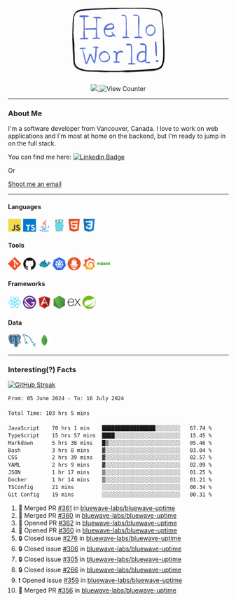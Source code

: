 <div align="center">
    <img src="./img/hello_world.webp" height="200px" width="">
    <div>
        <a href="https://www.linkedin.com/in/ajhollid">
            <img src="https://img.shields.io/badge/LinkedIn-blue"/>
        </a>
        <img src="https://komarev.com/ghpvc/?username=ajhollid&color=yellow" alt="View Counter">
    </div>
</div>

---

### About Me

I'm a software developer from Vancouver, Canada. I love to work on web applications and I'm most at home on the backend, but I'm ready to jump in on the full stack.

You can find me here: [![Linkedin Badge](https://img.shields.io/badge/-ajhollid-blue?style=flat&logo=Linkedin&logoColor=white)](https://www.linkedin.com/in/ajhollid)

Or

[Shoot me an email](mailto:ajhollid@gmail.com)

---

#### Languages

<div>
    <img src="./img/devicons/javascript-original.svg" width=30 height=30 alt="JavaScript">
    <img src="/img/devicons/typescript-original.svg" width=30 height=30 alt="TypeScript">
    <img src="./img/devicons/java-original.svg" width=30 height=30 alt="Java">
    <img src="./img/devicons/go-original.svg" width=30 height=30 alt="Golang">
    <img src="./img/devicons/html5-original.svg" width=30 height=30 alt="HTML 5">
    <img src="./img/devicons/css3-original.svg" width=30 height=30 alt="CSS 3">
</div>

#### Tools

<div>
    <img src="./img/devicons/git-original.svg" width=30 height=30 alt="Git">
    <img src="./img/devicons/github-original.svg" width=30 height=30 alt="Github">
    <img src="./img/devicons/docker-original.svg" width=30 
    height=30 alt="Docker">
    <img src="./img/devicons/kubernetes-original.svg" width=30 height=30 alt="K8">
    <img src="./img/devicons/prometheus-original.svg" width=30 height=30 alt="Prometheus">
    <img src="./img/devicons/grafana-original.svg" width=30 height=30 alt="Grafana">
    <img src="./img/devicons/nginx-original.svg" width=30 height=30 alt="Nginx">
</div>

#### Frameworks

<div>
    <img src="./img/devicons/react-original.svg" width=30 height=30 alt="React">
    <img src="./img/devicons/gatsby-original.svg" width=30 height=30 alt="Gatsby">
    <img src="./img/devicons/angularjs-original.svg" width=30 height=30 alt="AngularJS">
    <img src="./img/devicons/nodejs-original.svg" width=30 height=30 alt="NodeJS">
    <img src="./img/devicons/express-original.svg" width=30 height=30 alt="Express">
    <img src="./img/devicons/spring-original.svg" width=30 height=30 alt="Spring">
</div>

#### Data

<div>
    <img src="./img/devicons/postgresql-original.svg" width=30 height=30 alt="Postgresql">
    <img src="./img/devicons/mysql-original.svg" width=30 height=30 alt="Mysql">
    <img src="./img/devicons/mongodb-original.svg" width=30 height=30 alt="MongoDB">
</div>

---

### Interesting(?) Facts

[![GitHub Streak](http://github-readme-streak-stats.herokuapp.com?user=ajhollid)](https://git.io/streak-stats)

 <!--START_SECTION:waka-->

```txt
From: 05 June 2024 - To: 16 July 2024

Total Time: 103 hrs 5 mins

JavaScript    70 hrs 1 min    █████████████████░░░░░░░░   67.74 %
TypeScript    15 hrs 57 mins  ████░░░░░░░░░░░░░░░░░░░░░   15.45 %
Markdown      5 hrs 38 mins   █▒░░░░░░░░░░░░░░░░░░░░░░░   05.46 %
Bash          3 hrs 8 mins    ▓░░░░░░░░░░░░░░░░░░░░░░░░   03.04 %
CSS           2 hrs 39 mins   ▓░░░░░░░░░░░░░░░░░░░░░░░░   02.57 %
YAML          2 hrs 9 mins    ▓░░░░░░░░░░░░░░░░░░░░░░░░   02.09 %
JSON          1 hr 17 mins    ▒░░░░░░░░░░░░░░░░░░░░░░░░   01.25 %
Docker        1 hr 14 mins    ▒░░░░░░░░░░░░░░░░░░░░░░░░   01.21 %
TSConfig      21 mins         ░░░░░░░░░░░░░░░░░░░░░░░░░   00.34 %
Git Config    19 mins         ░░░░░░░░░░░░░░░░░░░░░░░░░   00.31 %
```

<!--END_SECTION:waka-->


<!--START_SECTION:activity-->
1. 🎉 Merged PR [#361](https://github.com/bluewave-labs/bluewave-uptime/pull/361) in [bluewave-labs/bluewave-uptime](https://github.com/bluewave-labs/bluewave-uptime)
2. 🎉 Merged PR [#360](https://github.com/bluewave-labs/bluewave-uptime/pull/360) in [bluewave-labs/bluewave-uptime](https://github.com/bluewave-labs/bluewave-uptime)
3. 💪 Opened PR [#362](https://github.com/bluewave-labs/bluewave-uptime/pull/362) in [bluewave-labs/bluewave-uptime](https://github.com/bluewave-labs/bluewave-uptime)
4. 💪 Opened PR [#360](https://github.com/bluewave-labs/bluewave-uptime/pull/360) in [bluewave-labs/bluewave-uptime](https://github.com/bluewave-labs/bluewave-uptime)
5. 🔒 Closed issue [#276](https://github.com/bluewave-labs/bluewave-uptime/issues/276) in [bluewave-labs/bluewave-uptime](https://github.com/bluewave-labs/bluewave-uptime)
6. 🔒 Closed issue [#306](https://github.com/bluewave-labs/bluewave-uptime/issues/306) in [bluewave-labs/bluewave-uptime](https://github.com/bluewave-labs/bluewave-uptime)
7. 🔒 Closed issue [#305](https://github.com/bluewave-labs/bluewave-uptime/issues/305) in [bluewave-labs/bluewave-uptime](https://github.com/bluewave-labs/bluewave-uptime)
8. 🔒 Closed issue [#266](https://github.com/bluewave-labs/bluewave-uptime/issues/266) in [bluewave-labs/bluewave-uptime](https://github.com/bluewave-labs/bluewave-uptime)
9. ❗ Opened issue [#359](https://github.com/bluewave-labs/bluewave-uptime/issues/359) in [bluewave-labs/bluewave-uptime](https://github.com/bluewave-labs/bluewave-uptime)
10. 🎉 Merged PR [#356](https://github.com/bluewave-labs/bluewave-uptime/pull/356) in [bluewave-labs/bluewave-uptime](https://github.com/bluewave-labs/bluewave-uptime)
<!--END_SECTION:activity-->
